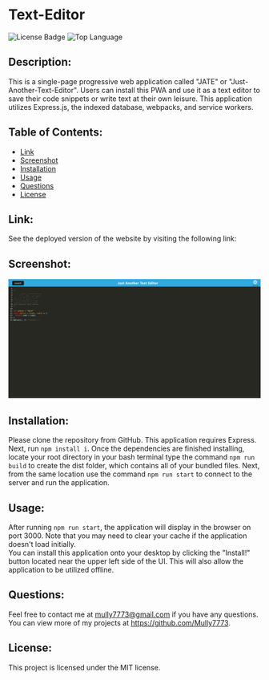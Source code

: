 # Text-Editor

![License Badge](https://img.shields.io/github/license/Mully7773/Text-Editor)
![Top Language](https://img.shields.io/github/languages/top/Mully7773/Text-Editor)

## Description: 
This is a single-page progressive web application called "JATE" or "Just-Another-Text-Editor". Users can install this PWA and use it as a text editor to save their code snippets or write text at their own leisure. This application utilizes Express.js, the indexed database, webpacks, and service workers. 

## Table of Contents:
* [Link](#link)
* [Screenshot](#screenshot)
* [Installation](#installation)
* [Usage](#usage)
* [Questions](#questions)
* [License](#license)

## Link:
See the deployed version of the website by visiting the following link:

## Screenshot:

![Screenshot of JATE application UI](./assets/screenshots/S0.png)


## Installation: 
Please clone the repository from GitHub. This application requires Express. Next, run `npm install i`. Once the dependencies are finished installing, locate your root directory in your bash terminal type the command `npm run build` to create the dist folder, which contains all of your bundled files. Next, from the same location use the command `npm run start` to connect to the server and run the application.

## Usage:
After running `npm run start`, the application will display in the browser on port 3000. Note that you may need to clear your cache if the application doesn't load initially. <br>
You can install this application onto your desktop by clicking the "Install!" button located near the upper left side of the UI. This will also allow the application to be utilized offline.<br>

## Questions:
Feel free to contact me at mully7773@gmail.com if you have any questions. <br>
You can view more of my projects at https://github.com/Mully7773.

## License:
This project is licensed under the MIT license.